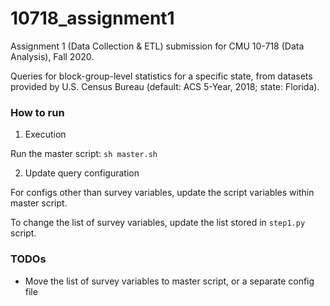 # 10718\_assignment1

Assignment 1 (Data Collection &amp; ETL) submission for CMU 10-718 (Data Analysis), Fall 2020.

Queries for block-group-level statistics for a specific state,
from datasets provided by U.S. Census Bureau
(default: ACS 5-Year, 2018; state: Florida).

### How to run

1. Execution

Run the master script: `sh master.sh`

2. Update query configuration

For configs other than survey variables, update the script variables within master script.

To change the list of survey variables, update the list stored in `step1.py` script.

### TODOs

- Move the list of survey variables to master script, or a separate config file
